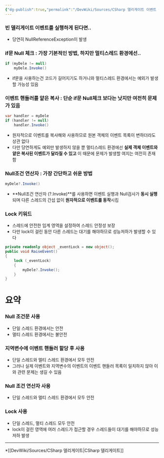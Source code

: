 ```yaml
---
{"dg-publish":true,"permalink":"/DevWiki/Sources/CSharp 델리게이트 이벤트 실행과 멀티스레드/","noteIcon":"","created":"2024-10-06T14:29:04.000+09:00","updated":"2025-07-19T22:58:36.956+09:00"}
---
```


### 빈 델리게이트 이벤트를 실행하게 된다면..

- 당연히 NullReferenceException이 발생

### if문 Null 체크 : 가장 기본적인 방법, 하지만 멀티스레드 환경에선..

```csharp
if (myDele != null)
	myDele.Invoke()
```

- if문을 사용하는건 코드가 길어지기도 하거니와 멀티스레드 환경에서는 예외가 발생할 가능성 있음

### 이벤트 핸들러를 얕은 복사 : 단순 if문 Null체크 보다는 낫지만 여전히 문제가 있음

```csharp
var handler = myDele
if (handler != null)
	handler.Invoke()

```

- 원자적으로 이벤트를 복사해와 사용하므로 원본 객체의 이벤트 목록이 변하더라도 상관 없다
- 다만 당연하게도 예외만 발생하지 않을 뿐 멀티스레드 환경에선 **실제 객체 이벤트와 얕은 복사된 이벤트가 달라질 수 있고** 이 때문에 문제가 발생할 여지는 여전히 존재함

### Null조건 연산자 : 가장 간단하고 쉬운 방법

```csharp
myDele?.Invoke()

```

- **Null조건 연산자 (?.Invoke)**를 사용하면 이벤트 실행과 Null검사가 **동시 실행**되며 다른 스레드의 간섭 없이 **원자적으로 이벤트를 동작**시킴

### Lock 키워드

- 스레드에 안전한 임계 영역을 설정하여 스레드 안정성 보장
- 다만 lock이 걸린 동안 다른 스레드는 대기를 해야하므로 성능저하가 발생할 수 있다

```csharp
private readonly object _eventLock = new object();
public void RaiseEvent()
{
    lock (_eventLock)
    {
        myDele?.Invoke();
    }
}

```

# 요약
### Null 조건문 사용

- 단일 스레드 환경에서는 안전
- 멀티 스레드 환경에서는 불안전

### 지역변수에 이벤트 핸들러 할당 후 사용

- 단일 스레드와 멀티 스레드 환경에서 모두 안전
- 그러나 실제 이벤트와 지역변수의 이벤트의 이벤트 핸들러 목록이 일치하지 않아 이와 관련 문제는 생길 수 있음

### Null 조건 연산자 사용

- 단일 스레드와 멀티 스레드 환경에서 모두 안전

### Lock 사용

- 단일 스레드, 멀티 스레드 모두 안전
- lock이 걸린 영역에 여러 스레드가 접근할 경우 스레드들이 대기를 해야하므로 성능저하 발생

---
*[[DevWiki/Sources/CSharp 델리게이트\|CSharp 델리게이트]]